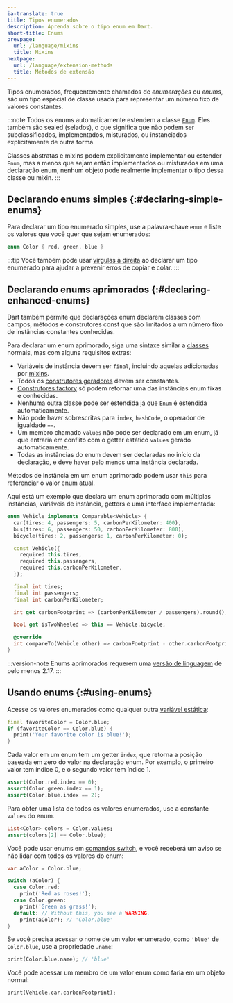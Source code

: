 ```yaml
---
ia-translate: true
title: Tipos enumerados
description: Aprenda sobre o tipo enum em Dart.
short-title: Enums
prevpage:
  url: /language/mixins
  title: Mixins
nextpage:
  url: /language/extension-methods
  title: Métodos de extensão
---
```


Tipos enumerados, frequentemente chamados de _enumerações_ ou _enums_,
são um tipo especial de classe usada para representar
um número fixo de valores constantes.

:::note
Todos os enums automaticamente estendem a classe [`Enum`][].
Eles também são sealed (selados),
o que significa que não podem ser subclassificados, implementados, misturados,
ou instanciados explicitamente de outra forma.

Classes abstratas e mixins podem explicitamente implementar ou estender `Enum`,
mas a menos que sejam então implementados ou misturados em uma declaração enum,
nenhum objeto pode realmente implementar o tipo dessa classe ou mixin.
:::

## Declarando enums simples {:#declaring-simple-enums}

Para declarar um tipo enumerado simples,
use a palavra-chave `enum` e
liste os valores que você quer que sejam enumerados:

<?code-excerpt "misc/lib/language_tour/classes/enum.dart (enum)"?>
```dart
enum Color { red, green, blue }
```

:::tip
Você também pode usar [vírgulas à direita][] ao declarar um tipo enumerado
para ajudar a prevenir erros de copiar e colar.
:::

## Declarando enums aprimorados {:#declaring-enhanced-enums}

Dart também permite que declarações enum declarem classes
com campos, métodos e construtores const
que são limitados a um número fixo de instâncias constantes conhecidas.

Para declarar um enum aprimorado,
siga uma sintaxe similar a [classes][] normais,
mas com alguns requisitos extras:

* Variáveis de instância devem ser `final`,
  incluindo aquelas adicionadas por [mixins][].
* Todos os [construtores geradores][] devem ser constantes.
* [Construtores factory][] só podem retornar
  uma das instâncias enum fixas e conhecidas.
* Nenhuma outra classe pode ser estendida já que [`Enum`] é estendida automaticamente.
* Não pode haver sobrescritas para `index`, `hashCode`, o operador de igualdade `==`.
* Um membro chamado `values` não pode ser declarado em um enum,
  já que entraria em conflito com o getter estático `values` gerado automaticamente.
* Todas as instâncias do enum devem ser declaradas
  no início da declaração,
  e deve haver pelo menos uma instância declarada.

Métodos de instância em um enum aprimorado podem usar `this` para
referenciar o valor enum atual.

Aqui está um exemplo que declara um enum aprimorado
com múltiplas instâncias, variáveis de instância,
getters e uma interface implementada:

<?code-excerpt "misc/lib/language_tour/classes/enum.dart (enhanced)"?>
```dart
enum Vehicle implements Comparable<Vehicle> {
  car(tires: 4, passengers: 5, carbonPerKilometer: 400),
  bus(tires: 6, passengers: 50, carbonPerKilometer: 800),
  bicycle(tires: 2, passengers: 1, carbonPerKilometer: 0);

  const Vehicle({
    required this.tires,
    required this.passengers,
    required this.carbonPerKilometer,
  });

  final int tires;
  final int passengers;
  final int carbonPerKilometer;

  int get carbonFootprint => (carbonPerKilometer / passengers).round();

  bool get isTwoWheeled => this == Vehicle.bicycle;

  @override
  int compareTo(Vehicle other) => carbonFootprint - other.carbonFootprint;
}
```

:::version-note
Enums aprimorados requerem uma [versão de linguagem][] de pelo menos 2.17.
:::

## Usando enums {:#using-enums}

Acesse os valores enumerados como
qualquer outra [variável estática][]:

<?code-excerpt "misc/lib/language_tour/classes/enum.dart (access)"?>
```dart
final favoriteColor = Color.blue;
if (favoriteColor == Color.blue) {
  print('Your favorite color is blue!');
}
```

Cada valor em um enum tem um getter `index`,
que retorna a posição baseada em zero do valor na declaração enum.
Por exemplo, o primeiro valor tem índice 0,
e o segundo valor tem índice 1.

<?code-excerpt "misc/lib/language_tour/classes/enum.dart (index)"?>
```dart
assert(Color.red.index == 0);
assert(Color.green.index == 1);
assert(Color.blue.index == 2);
```

Para obter uma lista de todos os valores enumerados,
use a constante `values` do enum.

<?code-excerpt "misc/lib/language_tour/classes/enum.dart (values)"?>
```dart
List<Color> colors = Color.values;
assert(colors[2] == Color.blue);
```

Você pode usar enums em [comandos switch][], e
você receberá um aviso se não lidar com todos os valores do enum:

<?code-excerpt "misc/lib/language_tour/classes/enum.dart (switch)"?>
```dart
var aColor = Color.blue;

switch (aColor) {
  case Color.red:
    print('Red as roses!');
  case Color.green:
    print('Green as grass!');
  default: // Without this, you see a WARNING.
    print(aColor); // 'Color.blue'
}
```

Se você precisa acessar o nome de um valor enumerado,
como `'blue'` de `Color.blue`,
use a propriedade `.name`:

<?code-excerpt "misc/lib/language_tour/classes/enum.dart (name)"?>
```dart
print(Color.blue.name); // 'blue'
```

Você pode acessar um membro de um valor enum
como faria em um objeto normal:

<?code-excerpt "misc/lib/language_tour/classes/enum.dart (method-call)"?>
```dart
print(Vehicle.car.carbonFootprint);
```

[`Enum`]: {{site.dart-api}}/dart-core/Enum-class.html
[vírgulas à direita]: /language/collections#lists
[classes]: /language/classes
[mixins]: /language/mixins
[construtores geradores]: /language/constructors#constant-constructors
[Construtores factory]: /language/constructors#factory-constructors
[versão de linguagem]: /resources/language/evolution#language-versioning
[variável estática]: /language/classes#class-variables-and-methods
[comandos switch]: /language/branches#switch
